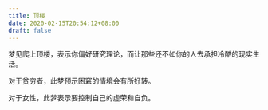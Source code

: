 ```yaml
---
title: 顶楼
date: 2020-02-15T20:54:12+08:00
draft: false
---
```


梦见爬上顶楼，表示你偏好研究理论，而让那些还不如你的人去承担冷酷的现实生活。

对于贫穷者，此梦预示困窘的情境会有所好转。

对于女性，此梦表示要控制自己的虚荣和自负。


